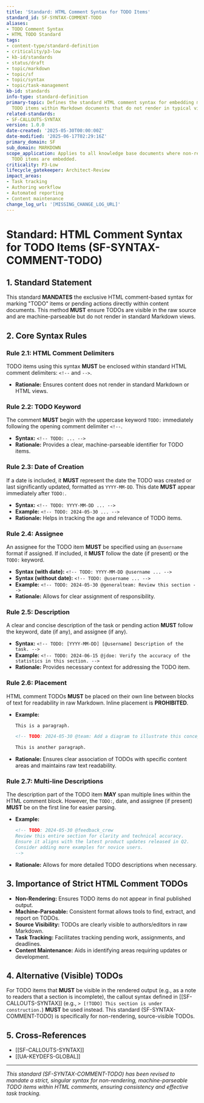 ```yaml
---
title: 'Standard: HTML Comment Syntax for TODO Items'
standard_id: SF-SYNTAX-COMMENT-TODO
aliases:
- TODO Comment Syntax
- HTML TODO Standard
tags:
- content-type/standard-definition
- criticality/p3-low
- kb-id/standards
- status/draft
- topic/markdown
- topic/sf
- topic/syntax
- topic/task-management
kb-id: standards
info-type: standard-definition
primary-topic: Defines the standard HTML comment syntax for embedding machine-parseable
  TODO items within Markdown documents that do not render in typical views.
related-standards:
- SF-CALLOUTS-SYNTAX
version: 1.0.0
date-created: '2025-05-30T00:00:00Z'
date-modified: '2025-06-17T02:29:16Z'
primary_domain: SF
sub_domain: MARKDOWN
scope_application: Applies to all knowledge base documents where non-rendering, machine-parseable
  TODO items are embedded.
criticality: P3-Low
lifecycle_gatekeeper: Architect-Review
impact_areas:
- Task tracking
- Authoring workflow
- Automated reporting
- Content maintenance
change_log_url: '[MISSING_CHANGE_LOG_URL]'
---
```

# Standard: HTML Comment Syntax for TODO Items (SF-SYNTAX-COMMENT-TODO)

## 1. Standard Statement

This standard **MANDATES** the exclusive HTML comment-based syntax for marking "TODO" items or pending actions directly within content documents. This method **MUST** ensure TODOs are visible in the raw source and are machine-parseable but do not render in standard Markdown views.

## 2. Core Syntax Rules

### Rule 2.1: HTML Comment Delimiters
TODO items using this syntax **MUST** be enclosed within standard HTML comment delimiters: `<!--` and `-->`.
*   **Rationale:** Ensures content does not render in standard Markdown or HTML views.

### Rule 2.2: TODO Keyword
The comment **MUST** begin with the uppercase keyword `TODO:` immediately following the opening comment delimiter `<!--`.
*   **Syntax:** `<!-- TODO: ... -->`
*   **Rationale:** Provides a clear, machine-parseable identifier for TODO items.

### Rule 2.3: Date of Creation
If a date is included, it **MUST** represent the date the TODO was created or last significantly updated, formatted as `YYYY-MM-DD`. This date **MUST** appear immediately after `TODO:`.
*   **Syntax:** `<!-- TODO: YYYY-MM-DD ... -->`
*   **Example:** `<!-- TODO: 2024-05-30 ... -->`
*   **Rationale:** Helps in tracking the age and relevance of TODO items.

### Rule 2.4: Assignee
An assignee for the TODO item **MUST** be specified using an `@username` format if assigned. If included, it **MUST** follow the date (if present) or the `TODO:` keyword.
*   **Syntax (with date):** `<!-- TODO: YYYY-MM-DD @username ... -->`
*   **Syntax (without date):** `<!-- TODO: @username ... -->`
*   **Example:** `<!-- TODO: 2024-05-30 @generalteam: Review this section -->`
*   **Rationale:** Allows for clear assignment of responsibility.

### Rule 2.5: Description
A clear and concise description of the task or pending action **MUST** follow the keyword, date (if any), and assignee (if any).
*   **Syntax:** `<!-- TODO: [YYYY-MM-DD] [@username] Description of the task. -->`
*   **Example:** `<!-- TODO: 2024-06-15 @jdoe: Verify the accuracy of the statistics in this section. -->`
*   **Rationale:** Provides necessary context for addressing the TODO item.

### Rule 2.6: Placement
HTML comment TODOs **MUST** be placed on their own line between blocks of text for readability in raw Markdown. Inline placement is **PROHIBITED**.
*   **Example:**
    ```markdown
    This is a paragraph.

    <!-- TODO: 2024-05-30 @team: Add a diagram to illustrate this concept. -->

    This is another paragraph.
    ```
*   **Rationale:** Ensures clear association of TODOs with specific content areas and maintains raw text readability.

### Rule 2.7: Multi-line Descriptions
The description part of the TODO item **MAY** span multiple lines within the HTML comment block. However, the `TODO:`, date, and assignee (if present) **MUST** be on the first line for easier parsing.
*   **Example:**
    ```markdown
    <!-- TODO: 2024-05-30 @feedback_crew
    Review this entire section for clarity and technical accuracy.
    Ensure it aligns with the latest product updates released in Q2.
    Consider adding more examples for novice users.
    -->
    ```
*   **Rationale:** Allows for more detailed TODO descriptions when necessary.

## 3. Importance of Strict HTML Comment TODOs

*   **Non-Rendering:** Ensures TODO items do not appear in final published output.
*   **Machine-Parseable:** Consistent format allows tools to find, extract, and report on TODOs.
*   **Source Visibility:** TODOs are clearly visible to authors/editors in raw Markdown.
*   **Task Tracking:** Facilitates tracking pending work, assignments, and deadlines.
*   **Content Maintenance:** Aids in identifying areas requiring updates or development.

## 4. Alternative (Visible) TODOs

For TODO items that **MUST** be visible in the rendered output (e.g., as a note to readers that a section is incomplete), the callout syntax defined in [[SF-CALLOUTS-SYNTAX]] (e.g., `> [!TODO] This section is under construction.`) **MUST** be used instead. This standard (SF-SYNTAX-COMMENT-TODO) is specifically for non-rendering, source-visible TODOs.

## 5. Cross-References
*   [[SF-CALLOUTS-SYNTAX]]
*   [[UA-KEYDEFS-GLOBAL]]

---
*This standard (SF-SYNTAX-COMMENT-TODO) has been revised to mandate a strict, singular syntax for non-rendering, machine-parseable TODO items within HTML comments, ensuring consistency and effective task tracking.*
